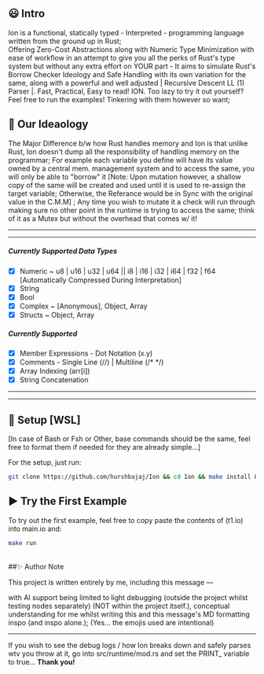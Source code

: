 ## 😃 Intro

Ion is a functional, statically typed - Interpreted - programming language written from the ground up in Rust;  
Offering Zero-Cost Abstractions along with Numeric Type Minimization with ease of workflow in an attempt to give you all the perks of Rust's type system but without any extra effort on YOUR part - It aims to simulate Rust's Borrow Checker Ideology and Safe Handling with its own variation for the same, along with a powerful and well adjusted | Recursive Descent LL (1) Parser |. Fast, Practical, Easy to read! ION.
Too lazy to try it out yourself? Feel free to run the examples! Tinkering with them however so want;

<h2>💭 Our Ideaology</h2>
<p>The Major Difference b/w how Rust handles memory and Ion is that unlike Rust, Ion doesn't dump all the responsibility of handling memory on the programmar; For example each variable you define will have its value owned by a central mem. management system and to access the same, you will only be able to "borrow" it [Note: Upon mutation however, a shallow copy of the same will be created and used until it is used to re-assign the target variable; Otherwise, the Referance would be in Sync with the original value in the C.M.M] ; Any time you wish to mutate it a check will run through making sure no other point in the runtime is trying to access the same; think of it as a Mutex but without the overhead that comes w/ it! </p>
<hr>
<hr>

##### Currently Supported Data Types
- [x] Numeric ~ u8 | u16 | u32 | u64 || i8 | i16 | i32 | i64 | f32 | f64 [Automatically Compressed During Interpretation]
- [x] String
- [x] Bool
- [x] Complex ~ [Anonymous], Object, Array
- [x] Structs ~ Object, Array

##### Currently Supported
- [x] Member Expressions - Dot Notation (x.y)
- [x] Comments - Single Line (//) | Multiline (/* */)
- [x] Array Indexing (arr[i])
- [x] String Concatenation
---
---

## 🚀 Setup [WSL] 

[In case of Bash or Fsh or Other, base commands should be the same, feel free to format them if needed for they are already simple...]

For the setup, just run:

```bash
git clone https://github.com/hurshbajaj/Ion && cd Ion && make install && make build
```

## ▶️ Try the First Example

To try out the first example, feel free to copy paste the contents of (t1.io) into main.io and:

```bash
make run
```
<br>
##✨ Author Note

This project is written entirely by me, including this message —  

with AI support being limited to light debugging (outside the project whilst testing nodes separately) (NOT within the project itself.), conceptual understanding for me whilst writing this and this message's MD formatting inspo (and inspo alone.);
(Yes... the emojis used are intentional)  

<hr>

If you wish to see the debug logs / how Ion breaks down and safely parses wtv you throw at it, go into src/runtime/mod.rs and set the PRINT_ variable to true...
**Thank you!**


